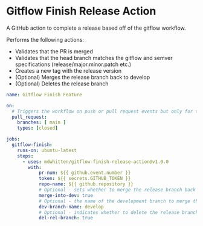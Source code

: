 # Gitflow Finish Release Action
A GitHub action to complete a release based off of the gitflow workflow.

Performs the following actions:
- Validates that the PR is merged
- Validates that the head branch matches the gitflow and semver specifications (release/major.minor.patch etc.)
- Creates a new tag with the release version
- (Optional) Merges the release branch back to develop
- (Optional) Deletes the release branch


``` yaml
name: Gitflow Finish Feature

on:
  # Triggers the workflow on push or pull request events but only for the main branch
  pull_request:
    branches: [ main ]
    types: [closed]

jobs:
  gitflow-finish:
    runs-on: ubuntu-latest
    steps:
      - uses: mdwhitten/gitflow-finish-release-action@v1.0.0
        with:
            pr-num: ${{ github.event.number }}
            token: ${{ secrets.GITHUB_TOKEN }}
            repo-name: ${{ github.repository }}
            # Optional - sets whether to merge the release branch back into the development branch automatically.
            merge-into-dev: true
            # Optional - the name of the development branch to merge the release branch into.
            dev-branch-name: develop
            # Optional - indicates whether to delete the release branch after completing all gitflow actions.
            del-rel-branch: true
```
